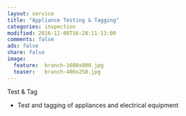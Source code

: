 ```yaml
---
layout: service
title: "Appliance Testing & Tagging"
categories: inspection
modified: 2016-12-08T16:28:11-13:00
comments: false
ads: false
share: false
image:
  feature:  branch-1600x800.jpg
  teaser:   branch-400x250.jpg
---
```

Test & Tag
 - Test and tagging of appliances and electrical equipment
